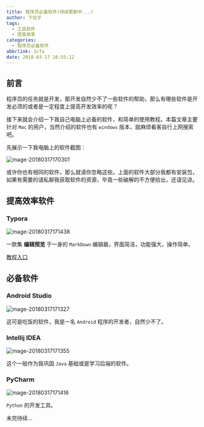 ```yaml
---
title: 程序员必备软件(持续更新中...)
author: 下位子
tags:
  - 工具软件
  - 提高效率
categories:
  - 程序员必备软件
abbrlink: 3cfa
date: 2018-03-17 16:55:12
---
```


## 前言

程序员的任务就是开发，那开发自然少不了一些软件的帮助，那么有哪些软件是开发必须的或者是一定程度上提高开发效率的呢？

接下来就会介绍一下我自己电脑上必备的软件，和简单的使用教程。本篇文章主要针对 `Mac` 的用户，当然介绍的软件也有 `windows` 版本，就麻烦看客自行上网搜索吧。

先展示一下我电脑上的软件截图：

<!-- more -->

![mage-20180317170301](http://owj4ejy7m.bkt.clouddn.com/2018-03-17-image-201803171703014.png)

或许你也有相同的软件，那么就请你忽略这些。上面的软件大部分我都有安装包，如果有需要的请私聊我获取软件的资源，毕竟一些破解的不方便给出，还请见谅。

## 提高效率软件

### Typora

![mage-20180317171438](http://owj4ejy7m.bkt.clouddn.com/2018-03-17-image-201803171714388.png)

一款集 **编辑预览** 于一身的 `MarkDown` 编辑器，界面简洁，功能强大，操作简单。

[教程入口](http://xiaweizi.cn/article/typora/)



## 必备软件

### Android Studio

![mage-20180317171327](http://owj4ejy7m.bkt.clouddn.com/2018-03-17-image-201803171713278.png)

这可是吃饭的软件，我是一名 `Android` 程序的开发者，自然少不了。

### Intellij IDEA

![mage-20180317171355](http://owj4ejy7m.bkt.clouddn.com/2018-03-17-image-201803171713555.png)

这个一般作为我巩固 `Java` 基础或是学习后端的软件。

### PyCharm

![mage-20180317171416](http://owj4ejy7m.bkt.clouddn.com/2018-03-17-image-201803171714167.png)

`Python` 的开发工具。



未完待续...


